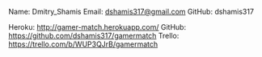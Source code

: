 Name: Dmitry_Shamis
Email: dshamis317@gmail.com
GitHub: dshamis317

Heroku: http://gamer-match.herokuapp.com/
GitHub: https://github.com/dshamis317/gamermatch
Trello: https://trello.com/b/WUP3QJrB/gamermatch
